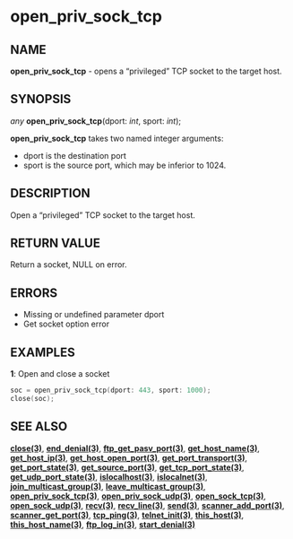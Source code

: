 # open_priv_sock_tcp

## NAME

**open_priv_sock_tcp** - opens a “privileged” TCP socket to the target host.

## SYNOPSIS

*any* **open_priv_sock_tcp**(dport: *int*, sport: *int*);

**open_priv_sock_tcp** takes two named integer arguments:
- dport is the destination port
- sport is the source port, which may be inferior to 1024.

## DESCRIPTION

Open a “privileged” TCP socket to the target host.

## RETURN VALUE

Return a socket, NULL on error.

## ERRORS
- Missing or undefined parameter dport
- Get socket option error

## EXAMPLES

**1**: Open and close a socket 
```cpp
soc = open_priv_sock_tcp(dport: 443, sport: 1000);
close(soc);

```

## SEE ALSO

**[close(3)](close.md)**, **[end_denial(3)](end_denial.md)**, **[ftp_get_pasv_port(3)](ftp_get_pasv_port.md)**, **[get_host_name(3)](get_host_name.md)**, **[get_host_ip(3)](get_host_ip.md)**, **[get_host_open_port(3)](get_host_open_port.md)**, **[get_port_transport(3)](get_port_transport.md)**, **[get_port_state(3)](get_port_state.md)**, **[get_source_port(3)](get_source_port.md)**, **[get_tcp_port_state(3)](get_tcp_port_state.md)**, **[get_udp_port_state(3)](get_udp_port_state.md)**, **[islocalhost(3)](islocalhost.md)**, **[islocalnet(3)](islocalnet.md)**, **[join_multicast_group(3)](join_multicast_group.md)**, **[leave_multicast_group(3)](leave_multicast_group.md)**, **[open_priv_sock_tcp(3)](open_priv_sock_tcp.md)**, **[open_priv_sock_udp(3)](open_priv_sock_udp.md)**, **[open_sock_tcp(3)](open_sock_tcp.md)**, **[open_sock_udp(3)](open_sock_udp.md)**, **[recv(3)](recv.md)**, **[recv_line(3)](recv_line.md)**, **[send(3)](send.md)**, **[scanner_add_port(3)](scanner_add_port.md)**, **[scanner_get_port(3)](scanner_get_port.md)**, **[tcp_ping(3)](tcp_ping.md)**, **[telnet_init(3)](telnet_init.md)**, **[this_host(3)](this_host.md)**, **[this_host_name(3)](this_host_name.md)**, **[ftp_log_in(3)](ftp_log_in.md)**, **[start_denial(3)](start_denial.md)**
